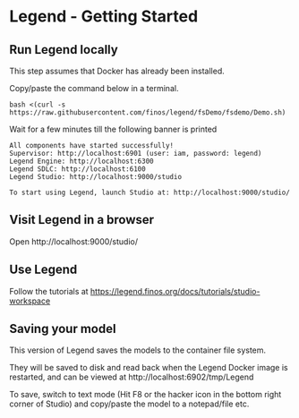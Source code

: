 
# Legend - Getting Started

## Run Legend locally

This step assumes that Docker has already been installed.

Copy/paste the command below in a terminal. 

```
bash <(curl -s https://raw.githubusercontent.com/finos/legend/fsDemo/fsdemo/Demo.sh)
```

Wait for a few minutes till the following banner is printed

```
All components have started successfully!
Supervisor: http://localhost:6901 (user: iam, password: legend)
Legend Engine: http://localhost:6300
Legend SDLC: http://localhost:6100
Legend Studio: http://localhost:9000/studio

To start using Legend, launch Studio at: http://localhost:9000/studio/
```

## Visit Legend in a browser 

Open http://localhost:9000/studio/

## Use Legend 

Follow the tutorials at https://legend.finos.org/docs/tutorials/studio-workspace

## Saving your model 

This version of Legend saves the models to the container file system.

They will be saved to disk and read back when the Legend Docker image is restarted, and can be viewed at http://localhost:6902/tmp/Legend 

To save, switch to text mode (Hit F8 or the hacker icon in the bottom right corner of Studio) and copy/paste the model to a notepad/file etc.
